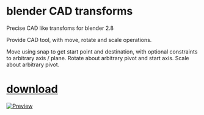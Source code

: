 # blender CAD transforms
Precise CAD like transfoms for blender 2.8

Provide CAD tool, with move, rotate and scale operations.

Move using snap to get start point and destination, with optional constraints to arbitrary axis / plane.
Rotate about arbitrary pivot and start axis.
Scale about arbitrary pivot.

# [download](https://gumroad.com/l/nQVcS) 

[![Preview](https://img.youtube.com/vi/0ysfIw0ZojM/0.jpg)](https://youtu.be/0ysfIw0ZojM)
